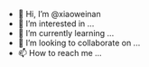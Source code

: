 - 👋 Hi, I’m @xiaoweinan
- 👀 I’m interested in ...
- 🌱 I’m currently learning ...
- 💞️ I’m looking to collaborate on ...
- 📫 How to reach me ...

<!---
xiaoweinan/xiaoweinan is a ✨ special ✨ repository because its `README.md` (this file) appears on your GitHub profile.
You can click the Preview link to take a look at your changes.
--->
